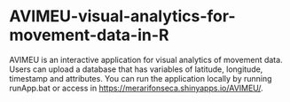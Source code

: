 # AVIMEU-visual-analytics-for-movement-data-in-R

AVIMEU is an interactive application for visual analytics of movement data.  
Users can upload a database that has variables of latitude, longitude, timestamp and attributes. 
You can run the application locally by running runApp.bat or access in https://merarifonseca.shinyapps.io/AVIMEU/.


